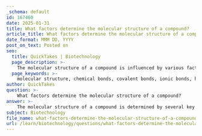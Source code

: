 ```yaml
---
_schema: default
id: 167460
date: 2025-01-31
title: What factors determine the molecular structure of a compound?
article_title: What factors determine the molecular structure of a compound?
date_format: MMM DD, YYYY
post_on_text: Posted on
seo:
  title: QuickTakes | Biotechnology
  page_description: >-
    The molecular structure of a compound is influenced by various factors including types of chemical bonds, electron orbitals, the octet rule, functional groups, molecular geometry, polarity, electronegativity, steric effects, and environmental conditions.
  page_keywords: >-
    molecular structure, chemical bonds, covalent bonds, ionic bonds, hydrogen bonds, electron orbitals, hybridization, octet rule, functional groups, molecular geometry, VSEPR theory, polarity, electronegativity, steric effects, steric hindrance, environmental factors
author: QuickTakes
question: >-
    What factors determine the molecular structure of a compound?
answer: >-
    The molecular structure of a compound is determined by several key factors, which include:\n\n1. **Types of Chemical Bonds**: The nature of the bonds between atoms—covalent, ionic, and hydrogen bonds—plays a crucial role in defining the molecular structure. Covalent bonds involve the sharing of electron pairs between atoms, while ionic bonds result from the transfer of electrons, leading to electrostatic attraction between charged ions. Hydrogen bonds, although weaker, are significant in stabilizing the structure of molecules, particularly in biological systems like proteins and nucleic acids.\n\n2. **Electron Orbitals**: The arrangement of electrons in atomic orbitals influences how atoms bond and the geometry of the resulting molecules. The hybridization of orbitals (e.g., sp, sp², sp³) determines the shape of the molecule, which is critical for its function.\n\n3. **Octet Rule**: Atoms tend to form bonds in such a way that they achieve a full outer shell of electrons, typically eight electrons (the octet rule). This drives the formation of stable molecular structures, as atoms will share, gain, or lose electrons to fulfill this requirement.\n\n4. **Functional Groups**: The presence of specific functional groups (e.g., hydroxyl, carboxyl, amino) within a molecule significantly affects its chemical properties and reactivity. These groups dictate how the molecule interacts with other substances and can influence the overall shape and polarity of the compound.\n\n5. **Molecular Geometry**: The three-dimensional arrangement of atoms in a molecule, determined by the types of bonds and the repulsion between electron pairs, affects the molecular structure. VSEPR (Valence Shell Electron Pair Repulsion) theory is often used to predict the geometry based on the number of bonding and non-bonding electron pairs.\n\n6. **Polarity and Electronegativity**: The differences in electronegativity between atoms lead to polar covalent bonds, which affect the distribution of charge within the molecule. This polarity can influence solubility, boiling points, and interactions with other molecules.\n\n7. **Steric Effects and Steric Hindrance**: The spatial arrangement of atoms can lead to steric effects, where the size and shape of groups attached to a molecule can hinder or facilitate certain interactions, thus influencing the overall structure.\n\n8. **Environmental Factors**: Conditions such as temperature, pressure, and the presence of solvents can also affect molecular structure. For example, changes in temperature can lead to denaturation of proteins, altering their structure and function.\n\nIn summary, the molecular structure of a compound is a complex interplay of chemical bonding, electron configuration, functional groups, molecular geometry, and environmental conditions. Understanding these factors is essential for predicting the behavior and function of molecules in various chemical and biological contexts.
subject: Biotechnology
file_name: what-factors-determine-the-molecular-structure-of-a-compound.md
url: /learn/biotechnology/questions/what-factors-determine-the-molecular-structure-of-a-compound
---
```


&nbsp;